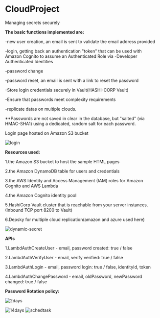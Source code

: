 # CloudProject
Managing secrets securely


**The basic functions implemented are:**

-new user creation, an email is sent to validate the email address provided

-login, getting back an authentication "token" that can be used with Amazon Cognito to assume an Authenticated Role via -Developer Authenticated Identities

-password change

-password reset, an email is sent with a link to reset the password

-Store login credentials securely in Vault(HASHI-CORP Vault)

-Ensure that passwords meet complexity requirements

-replicate datas on multiple clouds.

**Passwords are not saved in clear in the database, but "salted" (via HMAC-SHA1) using a dedicated, random salt for each password.

Login page hosted on Amazon S3 bucket

![login](https://user-images.githubusercontent.com/39323310/69563917-06396a00-0fd8-11ea-86e5-00392b9f39fc.png)



**Resources used:**

1.the Amazon S3 bucket to host the sample HTML pages

2.the Amazon DynamoDB table for users and credentials

3.the AWS Identity and Access Management (IAM) roles for Amazon Cognito and AWS Lambda

4.the Amazon Cognito identity pool

5.HashiCorp Vault cluster that is reachable from your server instances. (Inbound TCP port 8200 to Vault)

6.Depsky for multiple cloud replication(amazon and azure used here)

![dynamic-secret](https://user-images.githubusercontent.com/39323310/69564571-3e8d7800-0fd9-11ea-89e4-cc375c381055.jpg)

**APIs**

1.LambdAuthCreateUser	- email, password	created: true / false

2.LambdAuthVerifyUser	- email, verify	verified: true / false

3.LambdAuthLogin	- email, password	login: true / false, identityId, token

4.LambdAuthChangePassword	- email, oldPassword, newPassword	changed: true / false

**Password Rotation policy:**

![2days](https://user-images.githubusercontent.com/39323310/69564638-611f9100-0fd9-11ea-9737-3b0d88a39e22.png)

![14days](https://user-images.githubusercontent.com/39323310/69564678-71d00700-0fd9-11ea-9d93-2c338d76d23f.png)
![schedtask](https://user-images.githubusercontent.com/39323310/69564702-7f858c80-0fd9-11ea-98dd-d1c4d34294d3.png)


